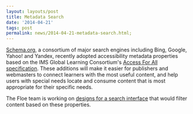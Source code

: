 ```yaml
---
layout: layouts/post
title: Metadata Search
date: '2014-04-21'
tags: post
permalink: news/2014-04-21-metadata-search.html;
---
```

<p><a href="http://schema.org/">Schema.org</a>, a consortium of major search
engines including Bing, Google, Yahoo! and Yandex, recently adopted accessibility
metadata properties based on the IMS Global Learning Consortium's <a href=
"http://www.imsglobal.org/accessibility">Access For All specification</a>.
These additions will make it easier for publishers and webmasters to connect
learners with the most useful content, and help users with special needs locate
and consume content that is most appropriate for their specific needs.
</p>
<p>The Floe team is working on <a href="http://wiki.fluidproject.org/download/a
ttachments/37855787/metadata-search.pdf?version=1&modificationDate=1397078966717
&api=v2">designs for a search interface</a> that would filter content based on
these properties.
</p>
